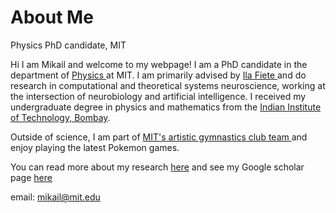 # About Me
Physics PhD candidate, MIT

Hi I am Mikail and welcome to my webpage! I am a PhD candidate in the department of <a href = 'https://physics.mit.edu'> Physics </a> at MIT. I am primarily advised by <a href = '(fietelab.mit.edu)'> Ila Fiete </a> and do research in computational and theoretical systems neuroscience, working at the intersection of neurobiology and artificial intelligence. I received my undergraduate degree in physics and mathematics from the <a href = 'https://en.wikipedia.org/wiki/IIT_Bombay'> Indian Institute of Technology, Bombay</a>.

Outside of science, I am part of <a href = 'http://gymnastics.mit.edu/index.html'> MIT's artistic gymnastics club team </a> and enjoy playing the latest Pokemon games.

You can read more about my research <a href ='https://mikailkhona.github.io/content/research.html'>here</a> and see my Google scholar page <a href ='https://scholar.google.com/citations?user=K5f0SYQAAAAJ&hl=en'> here </a>
 
 email: mikail@mit.edu

 
 
 
 




